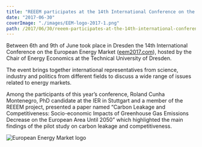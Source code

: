 ```yaml
---
title: "REEEM participates at the 14th International Conference on the European Energy Market"
date: "2017-06-30"
coverImage: "./images/EEM-logo-2017-1.png"
path: /2017/06/30/reeem-participates-at-the-14th-international-conference-on-the-european-energy-market/
---
```


Between 6th and 9th of June took place in Dresden the 14th International Conference on the European Energy Market ([eem2017.com](http://eem2017.com/)), hosted by the Chair of Energy Economics at the Technical University of Dresden.

The event brings together international representatives from science, industry and politics from different fields to discuss a wide range of issues related to energy markets.

Among the participants of this year’s conference, Roland Cunha Montenegro, PhD candidate at the IER in Stuttgart and a member of the REEEM project, presented a paper named “Carbon Leakage and Competitiveness: Socio-economic Impacts of Greenhouse Gas Emissions Decrease on the European Area Until 2050” which highlighted the main findings of the pilot study on carbon leakage and competitiveness.

![European Energy Market logo](/EEM-logo-2017-1.png)
